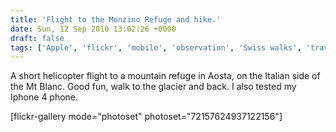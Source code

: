 ```yaml
---
title: 'Flight to the Monzino Refuge and hike.'
date: Sun, 12 Sep 2010 13:02:26 +0000
draft: false
tags: ['Apple', 'flickr', 'mobile', 'observation', 'Swiss walks', 'travel']
---
```


A short helicopter flight to a mountain refuge in Aosta, on the Italian side of the Mt Blanc. Good fun, walk to the glacier and back. I also tested my Iphone 4 phone.

\[flickr-gallery mode="photoset" photoset="72157624937122156"\]